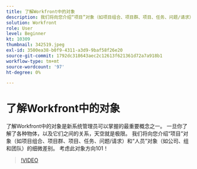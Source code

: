 ```yaml
---
title: 了解Workfront中的对象
description: 我们将向您介绍“项目”对象（如项目组合、项目群、项目、任务、问题/请求）和“人员”对象（如公司、组和团队）的细微差别。
solution: Workfront
role: User
level: Beginner
kt: 10309
thumbnail: 342519.jpeg
exl-id: 3500ea38-b0f9-4311-a3d9-9baf58f26e20
source-git-commit: 1792dc318643aec2c12613f621361d72a7a918b1
workflow-type: tm+mt
source-wordcount: '97'
ht-degree: 0%

---
```


# 了解Workfront中的对象

了解Workfront中的对象是新系统管理员可以掌握的最重要概念之一。 一旦你了解了各种物体，以及它们之间的关系，天空就是极限。 我们将向您介绍“项目”对象（如项目组合、项目群、项目、任务、问题/请求）和“人员”对象（如公司、组和团队）的细微差别。 考虑此对象方向101！

>[!VIDEO](https://video.tv.adobe.com/v/342519/?quality=12&learn=on)
